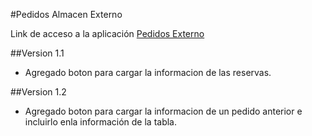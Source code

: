 #Pedidos Almacen Externo

Link de acceso a la aplicación [Pedidos Externo](https://perseo1326.github.io/IK-Pedido_Externo/pedidosExterno.html)


##Version 1.1
*  Agregado boton para cargar la informacion de las reservas.
  
##Version 1.2
*  Agregado boton para cargar la informacion de un pedido anterior e incluirlo enla información de la tabla.
  
